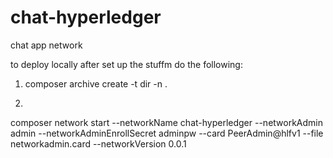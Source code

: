 # chat-hyperledger

chat app network


to deploy locally after set up the stuffm do the following:

1. composer archive create -t dir -n .


2.
composer network start --networkName chat-hyperledger --networkAdmin admin --networkAdminEnrollSecret adminpw --card PeerAdmin@hlfv1 --file networkadmin.card --networkVersion 0.0.1
